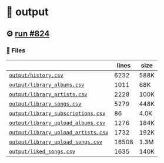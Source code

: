 # 📝  output 

## ⚙️ [run #824](https://github.com/jwenerd/ytm-dl/actions/runs/8487377017)

### 📁 Files

|                                                                         |lines|size|
|-------------------------------------------------------------------------|-----|----|
|[`output/history.csv` ](output/history.csv)                              |6232 |588K|
|[`output/library_albums.csv` ](output/library_albums.csv)                |1011 |68K |
|[`output/library_artists.csv` ](output/library_artists.csv)              |2228 |100K|
|[`output/library_songs.csv` ](output/library_songs.csv)                  |5279 |448K|
|[`output/library_subscriptions.csv` ](output/library_subscriptions.csv)  |86   |4.0K|
|[`output/library_upload_albums.csv` ](output/library_upload_albums.csv)  |1276 |184K|
|[`output/library_upload_artists.csv` ](output/library_upload_artists.csv)|1732 |192K|
|[`output/library_upload_songs.csv` ](output/library_upload_songs.csv)    |16508|1.3M|
|[`output/liked_songs.csv` ](output/liked_songs.csv)                      |1635 |140K|